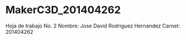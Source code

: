 # MakerC3D_201404262
Hoja de trabajo No. 2 Nombre: Jose David Rodriguez Hernandez Carnet: 201404262
